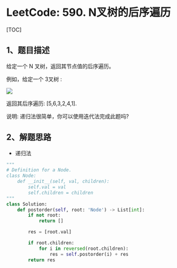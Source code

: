 # LeetCode: 590. N叉树的后序遍历

[TOC]

## 1、题目描述

给定一个 N 叉树，返回其节点值的后序遍历。

例如，给定一个 3叉树 :



![](https://assets.leetcode-cn.com/aliyun-lc-upload/uploads/2018/10/12/narytreeexample.png)



返回其后序遍历: [5,6,3,2,4,1].

 

说明: 递归法很简单，你可以使用迭代法完成此题吗?



## 2、解题思路

- 递归法



```python
"""
# Definition for a Node.
class Node:
    def __init__(self, val, children):
        self.val = val
        self.children = children
"""
class Solution:
    def postorder(self, root: 'Node') -> List[int]:
        if not root:
            return []

        res = [root.val]

        if root.children:
            for i in reversed(root.children):
                res = self.postorder(i) + res
        return res
```


